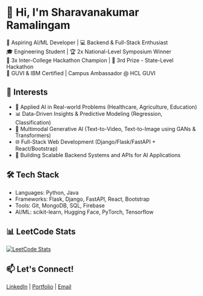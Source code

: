 # 👋 Hi, I'm Sharavanakumar Ramalingam

🚀 Aspiring AI/ML Developer | 💻 Backend & Full-Stack Enthusiast  
🎓 Engineering Student | 🏆 2x National-Level Symposium Winner  
🥇 3x Inter-College Hackathon Champion | 🥉 3rd Prize - State-Level Hackathon  
🌱 GUVI & IBM Certified | Campus Ambassador @ HCL GUVI  

## 🧠 Interests
- 🤖 Applied AI in Real-world Problems (Healthcare, Agriculture, Education)
- 📊 Data-Driven Insights & Predictive Modeling (Regression, Classification)
- 🧬 Multimodal Generative AI (Text-to-Video, Text-to-Image using GANs & Transformers)
- 🌐 Full-Stack Web Development (Django/Flask/FastAPI + React/Bootstrap)
- 🚀 Building Scalable Backend Systems and APIs for AI Applications


## 🛠 Tech Stack
- Languages: Python, Java
- Frameworks: Flask, Django, FastAPI, React, Bootstrap
- Tools: Git, MongoDB, SQL, Firebase
- AI/ML: scikit-learn, Hugging Face, PyTorch, Tensorflow

## 📊 LeetCode Stats

[![LeetCode Stats](https://leetcard.jacoblin.cool/just_sharavana?theme=dark&font=JetBrains%20Mono&ext=activity)](https://leetcode.com/u/just_sharavana/)


## 📫 Let's Connect!
[LinkedIn](https://www.linkedin.com/in/sharavanakumar06/) | [Portfolio](https://sharavanakumar.netlify.app/) | [Email](mailto:sharavanakumar3006@gmail.com@example.com)
